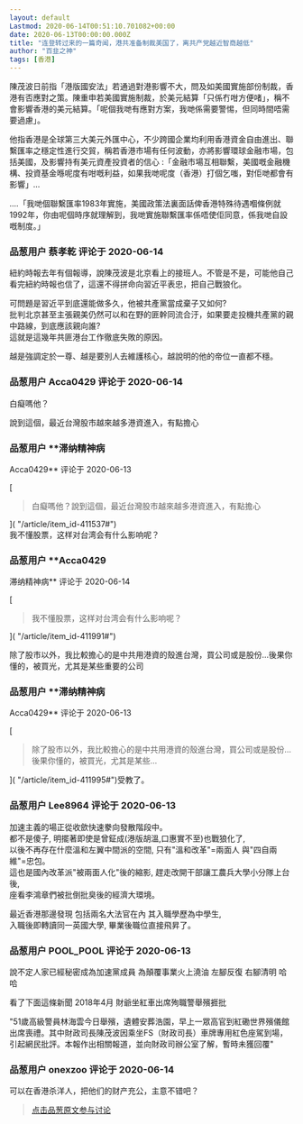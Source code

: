 ```yaml
---
layout: default
Lastmod: 2020-06-14T00:51:10.701082+00:00
date: 2020-06-13T00:00:00.000Z
title: "连登转过来的一篇奇闻，港共准备制裁美国了，离共产党越近智商越低"
author: "百韭之神"
tags: [香港]
---
```


陳茂波日前指「港版國安法」若通過對港影響不大，問及如美國實施部份制裁，香港有否應對之策。陳重申若美國實施制裁，於美元結算「只係冇咁方便啫」，稱不會影響香港的美元結算。「呢個我哋有應對方案，我哋係需要警惕，但同時間唔需要過慮」。  
  
他指香港是全球第三大美元外匯中心，不少跨國企業均利用香港資金自由進出、聯繫匯率之穩定性進行交貿，稱若香港市場有任何波動，亦將影響環球金融市場，包括美國，及影響持有美元資產投資者的信心 :「金融市場互相聯繫，美國嘅金融機構、投資基金喺呢度有咁嘅利益，如果我哋呢度（香港）打個乞嗤，對佢哋都會有影響」...  
  
....「我哋個聯繫匯率1983年實施，美國政策法裏面話俾香港特殊待遇嗰條例就1992年，你由呢個時序就理解到，我哋實施聯繫匯率係唔使佢同意，係我哋自設嘅制度。」

            
### 品葱用户 **蔡孝乾** 评论于 2020-06-14
        
紐約時報去年有個報導，說陳茂波是北京看上的接班人。不管是不是，可能他自己看完紐約時報也信了，這還不得拼命向習近平表忠，把自己戰狼化。  
  
可問題是習近平到底還能做多久，他被共產黨當成棄子又如何?  
批判北京甚至主張親美仍然可以和在野的匪幹同流合汙，如果要走投機共產黨的親中路線，到底應該親向誰?  
這就是這幾年共匪港台工作徹底失敗的原因。  
  
越是強調定於一尊、越是要別人去維護核心，越說明的他的帝位一直都不穩。
        


            
### 品葱用户 **Acca0429** 评论于 2020-06-14
        
白癡嗎他？  
  
說到這個，最近台灣股市越來越多港資進入，有點擔心
        


            
### 品葱用户 **滞纳精神病 
Acca0429** 评论于 2020-06-13
        
[

> 白癡嗎他？說到這個，最近台灣股市越來越多港資進入，有點擔心

]( "/article/item_id-411537#")  
我不懂股票，这样对台湾会有什么影响呢？
        


            
### 品葱用户 **Acca0429 
滞纳精神病** 评论于 2020-06-14
        
[

> 我不懂股票，这样对台湾会有什么影响呢？

]( "/article/item_id-411991#")  
  
  
除了股市以外，我比較擔心的是中共用港資的殼進台灣，買公司或是股份...後果你懂的，被買光，尤其是某些重要的公司
        


            
### 品葱用户 **滞纳精神病 
Acca0429** 评论于 2020-06-13
        
[

> 除了股市以外，我比較擔心的是中共用港資的殼進台灣，買公司或是股份...後果你懂的，被買光，尤其是某些...

]( "/article/item_id-411995#")受教了。
        


            
### 品葱用户 **Lee8964** 评论于 2020-06-13
        
加速主義的場正從收歛快速豢向發散階段中。  
都不是傻子, 明擺著即使是曾鉦成(港版胡溫,口惠實不至)也戰狼化了,   
以後不再存在什麼溫和左翼中間派的空間, 只有"溫和改革"=兩面人 與"四自兩維"=忠包。  
這也是國內改革派"被兩面人化"後的縮影, 趕走改開干部讓工農兵大學小分隊上台後,   
座看李鴻章們被批倒批臭後的經濟大環境。  
  
最近香港那邊發現 包括兩名大法官在內 其入職學歷為中學生,   
入職後即轉讀同一英國大學, 畢業後職位直接飛昇了。
        


            
### 品葱用户 **POOL_POOL** 评论于 2020-06-13
        
說不定人家已經秘密成為加速黨成員 為顛覆事業火上澆油 左腳反復 右腳清明 哈哈  
  
看了下面這條新聞 2018年4月 財爺坐紅車出席殉職警舉殯捱批  
  
"51歲高級警員林海雲今日舉殯，遺體安葬浩園，早上一眾高官到紅磡世界殯儀館出席喪禮。其中財政司長陳茂波因乘坐FS（財政司長）車牌專用紅色座駕到場，引起網民批評。本報作出相關報道，並向財政司辦公室了解，暫時未獲回覆"
        


            
### 品葱用户 **onexzoo** 评论于 2020-06-14
        
可以在香港杀洋人，把他们的财产充公，主意不错吧？
        






> [点击品葱原文参与讨论](https://pincong.rocks/article/id-20341__sort_key-agree_count__sort-DESC?warning)

